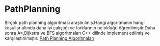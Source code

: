 # PathPlanning
Birçok path planning algoritması araştırılmış.Hangi algoritmanın hangi koşullar altında daha iyi çalıştığı ve farklarının ne olduğu öğrenilmiştir.Daha sonra A*,Dijkstra ve BFS algoritmaları C++ dilinde implement edilmiş ve karşılaştırılmıştır.
[Path Planning Algoritmaları](https://coderxx.blogspot.com/2020/08/path-planning-algorithms-purpose-of.html)
